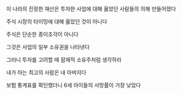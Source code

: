 이 나라의 진정한 재산은 투자한 사업에 대해 옳았던 사람들의 의해 만들어졌다

주식 시장의 타이밍에 대해 옳았던 것이 아니다

주식은 단순한 종이조각이 아니다

그것은 사업의 일부 소유권을 나타낸다

그러니 투자를 고려할 때 잠재적 소유주처럼 생각하라

내가 아는 최고의 사람은 내 아버지다

보험 통계표를 확인했더니 6세 아이들의 사망률이 가장 낮았다

